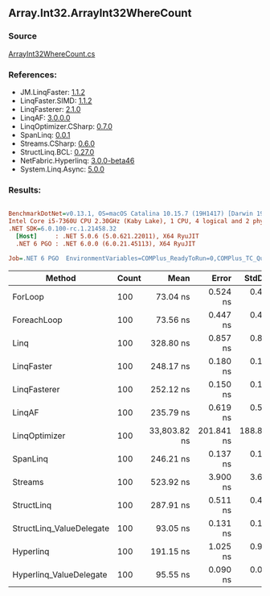 ﻿## Array.Int32.ArrayInt32WhereCount

### Source
[ArrayInt32WhereCount.cs](../LinqBenchmarks/Array/Int32/ArrayInt32WhereCount.cs)

### References:
- JM.LinqFaster: [1.1.2](https://www.nuget.org/packages/JM.LinqFaster/1.1.2)
- LinqFaster.SIMD: [1.1.2](https://www.nuget.org/packages/LinqFaster.SIMD/1.0.3)
- LinqFasterer: [2.1.0](https://www.nuget.org/packages/LinqFasterer/2.1.0)
- LinqAF: [3.0.0.0](https://www.nuget.org/packages/LinqAF/3.0.0.0)
- LinqOptimizer.CSharp: [0.7.0](https://www.nuget.org/packages/LinqOptimizer.CSharp/0.7.0)
- SpanLinq: [0.0.1](https://www.nuget.org/packages/SpanLinq/0.0.1)
- Streams.CSharp: [0.6.0](https://www.nuget.org/packages/Streams.CSharp/0.6.0)
- StructLinq.BCL: [0.27.0](https://www.nuget.org/packages/StructLinq/0.27.0)
- NetFabric.Hyperlinq: [3.0.0-beta46](https://www.nuget.org/packages/NetFabric.Hyperlinq/3.0.0-beta46)
- System.Linq.Async: [5.0.0](https://www.nuget.org/packages/System.Linq.Async/5.0.0)

### Results:
``` ini

BenchmarkDotNet=v0.13.1, OS=macOS Catalina 10.15.7 (19H1417) [Darwin 19.6.0]
Intel Core i5-7360U CPU 2.30GHz (Kaby Lake), 1 CPU, 4 logical and 2 physical cores
.NET SDK=6.0.100-rc.1.21458.32
  [Host]     : .NET 5.0.6 (5.0.621.22011), X64 RyuJIT
  .NET 6 PGO : .NET 6.0.0 (6.0.21.45113), X64 RyuJIT

Job=.NET 6 PGO  EnvironmentVariables=COMPlus_ReadyToRun=0,COMPlus_TC_QuickJitForLoops=1,COMPlus_TieredPGO=1  Runtime=.NET 6.0  

```
|                   Method | Count |         Mean |      Error |     StdDev |          Ratio | RatioSD |  Gen 0 | Allocated |
|------------------------- |------ |-------------:|-----------:|-----------:|---------------:|--------:|-------:|----------:|
|                  ForLoop |   100 |     73.04 ns |   0.524 ns |   0.490 ns |       baseline |         |      - |         - |
|              ForeachLoop |   100 |     73.56 ns |   0.447 ns |   0.418 ns |   1.01x slower |   0.01x |      - |         - |
|                     Linq |   100 |    328.80 ns |   0.857 ns |   0.802 ns |   4.50x slower |   0.03x | 0.0153 |      32 B |
|               LinqFaster |   100 |    248.17 ns |   0.180 ns |   0.160 ns |   3.40x slower |   0.02x |      - |         - |
|             LinqFasterer |   100 |    252.12 ns |   0.150 ns |   0.133 ns |   3.45x slower |   0.02x |      - |         - |
|                   LinqAF |   100 |    235.79 ns |   0.619 ns |   0.517 ns |   3.23x slower |   0.02x |      - |         - |
|            LinqOptimizer |   100 | 33,803.82 ns | 201.841 ns | 188.803 ns | 462.84x slower |   3.55x | 9.0942 |  19,066 B |
|                 SpanLinq |   100 |    246.21 ns |   0.137 ns |   0.107 ns |   3.37x slower |   0.02x |      - |         - |
|                  Streams |   100 |    523.92 ns |   3.900 ns |   3.648 ns |   7.17x slower |   0.08x | 0.1717 |     360 B |
|               StructLinq |   100 |    287.91 ns |   0.511 ns |   0.427 ns |   3.94x slower |   0.02x | 0.0305 |      64 B |
| StructLinq_ValueDelegate |   100 |     93.05 ns |   0.131 ns |   0.116 ns |   1.27x slower |   0.01x |      - |         - |
|                Hyperlinq |   100 |    191.15 ns |   1.025 ns |   0.909 ns |   2.62x slower |   0.02x |      - |         - |
|  Hyperlinq_ValueDelegate |   100 |     95.55 ns |   0.090 ns |   0.075 ns |   1.31x slower |   0.01x |      - |         - |
